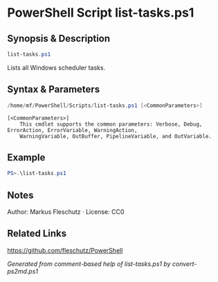 # PowerShell Script list-tasks.ps1

## Synopsis & Description
```powershell
list-tasks.ps1
```

Lists all Windows scheduler tasks.

## Syntax & Parameters
```powershell
/home/mf/PowerShell/Scripts/list-tasks.ps1 [<CommonParameters>]
```

```
[<CommonParameters>]
    This cmdlet supports the common parameters: Verbose, Debug, ErrorAction, ErrorVariable, WarningAction, 
    WarningVariable, OutBuffer, PipelineVariable, and OutVariable.
```

## Example
```powershell
PS>.\list-tasks.ps1
```


## Notes
Author: Markus Fleschutz · License: CC0

## Related Links
https://github.com/fleschutz/PowerShell

*Generated from comment-based help of list-tasks.ps1 by convert-ps2md.ps1*
